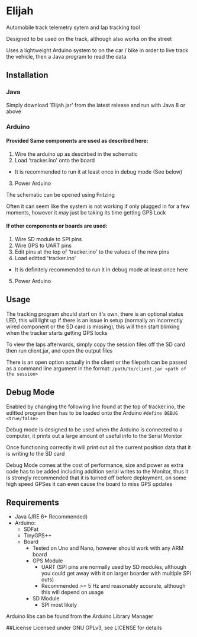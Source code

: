 # Elijah

Automobile track telemetry sytem and lap tracking tool

Designed to be used on the track, although also works on the street

Uses a lightweight Arduino system to on the car / bike in order to live track the vehicle, then a Java program to read the data 

## Installation

### Java

Simply download 'Elijah.jar' from the latest release and run with Java 8 or above

### Arduino

#### Provided Same components are used as described here:

1. Wire the arduino up as descirbed in the schematic
2. Load 'tracker.ino' onto the board
- It is recommended to run it at least once in debug mode (See below)
3. Power Arduino

The schematic can be opened using Fritzing

Often it can seem like the system is not working if only plugged in for a few moments, however it may just be taking its time getting GPS Lock

#### If other components or boards are used:
1. Wire SD module to SPI pins
2. Wire GPS to UART pins
3. Edit pins at the top of 'tracker.ino' to the values of the new pins
4. Load editted 'tracker.ino'
- It is definitely recommended to run it in debug mode at least once here
5. Power Arduino

## Usage

The tracking program should start on it's own, there is an optional status LED, this will light up if there is an issue in setup (normally an incorrectly wired component or the SD card is missing), this will then start blinking when the tracker starts getting GPS locks

To view the laps afterwards, simply copy the session files off the SD card then run client.jar, and open the output files

There is an open option actually in the client or the filepath can be passed as a command line argument in the format:
```/path/to/client.jar <path of the session>```

## Debug Mode

Enabled by changing the following line found at the top of tracker.ino, the editted program then has to be loaded onto the Arduino
```#define DEBUG <true/false>```

Debug mode is designed to be used when the Arduino is connected to a computer, it prints out a large amount of useful info to the Serial Monitor

Once functioning correctly it will print out all the current position data that it is writing to the SD card

Debug Mode comes at the cost of performance, size and power as extra code has to be added including addition serial writes to the Monitor, thus it is strongly recommended that it is turned off before deployment, on some high speed GPSes it can even cause the board to miss GPS updates

## Requirements

- Java (JRE 6+ Recommended)
- Arduino:
  - SDFat
  - TinyGPS++
  - Board
    - Tested on Uno and Nano, however should work with any ARM board
    - GPS Module 
        - UART (SPI pins are normally used by SD modules, although you could get away with it on larger boarder with multiple SPI outs)
        - Recommended >= 5 Hz and reasonably accurate, although this will depend on usage
    - SD Module
        - SPI most likely

Arduino libs can be found from the Arduino Library Manager

##License
Licensed under GNU GPLv3, see LICENSE for details
